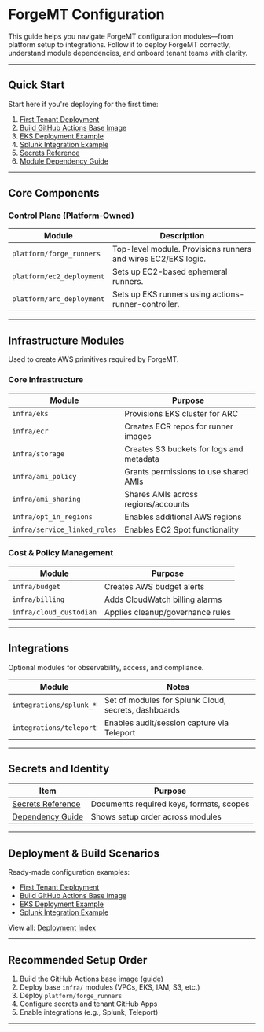 # ForgeMT Configuration

This guide helps you navigate ForgeMT configuration modules—from platform setup to integrations. Follow it to deploy ForgeMT correctly, understand module dependencies, and onboard tenant teams with clarity.

---

## Quick Start

Start here if you're deploying for the first time:

1. [First Tenant Deployment](./deployments/new_tenant.md)
2. [Build GitHub Actions Base Image](./build/gh_base_image.md)
3. [EKS Deployment Example](./deployments/forge_eks.md)
4. [Splunk Integration Example](./deployments/splunk_deployment.md)
5. [Secrets Reference](./secrets.md)
6. [Module Dependency Guide](./dependency.md)

---

## Core Components

### Control Plane (Platform-Owned)

| Module                    | Description                                          |
|---------------------------|------------------------------------------------------|
| `platform/forge_runners`  | Top-level module. Provisions runners and wires EC2/EKS logic. |
| `platform/ec2_deployment` | Sets up EC2-based ephemeral runners.                |
| `platform/arc_deployment` | Sets up EKS runners using actions-runner-controller. |

---

## Infrastructure Modules

Used to create AWS primitives required by ForgeMT.

### Core Infrastructure

| Module                    | Purpose                                    |
|---------------------------|--------------------------------------------|
| `infra/eks`               | Provisions EKS cluster for ARC             |
| `infra/ecr`               | Creates ECR repos for runner images        |
| `infra/storage`           | Creates S3 buckets for logs and metadata   |
| `infra/ami_policy`        | Grants permissions to use shared AMIs      |
| `infra/ami_sharing`       | Shares AMIs across regions/accounts        |
| `infra/opt_in_regions`    | Enables additional AWS regions             |
| `infra/service_linked_roles` | Enables EC2 Spot functionality        |

### Cost & Policy Management

| Module                  | Purpose                                      |
|-------------------------|----------------------------------------------|
| `infra/budget`          | Creates AWS budget alerts                    |
| `infra/billing`         | Adds CloudWatch billing alarms               |
| `infra/cloud_custodian` | Applies cleanup/governance rules             |

---

## Integrations

Optional modules for observability, access, and compliance.

| Module                  | Notes                                         |
|-------------------------|-----------------------------------------------|
| `integrations/splunk_*` | Set of modules for Splunk Cloud, secrets, dashboards |
| `integrations/teleport` | Enables audit/session capture via Teleport    |

---

## Secrets and Identity

| Item                     | Purpose                                       |
|--------------------------|-----------------------------------------------|
| [Secrets Reference](./secrets.md) | Documents required keys, formats, scopes |
| [Dependency Guide](./dependency.md) | Shows setup order across modules     |

---

## Deployment & Build Scenarios

Ready-made configuration examples:

- [First Tenant Deployment](./deployments/new_tenant.md)
- [Build GitHub Actions Base Image](./build/gh_base_image.md)
- [EKS Deployment Example](./deployments/forge_eks.md)
- [Splunk Integration Example](./deployments/splunk_deployment.md)

View all: [Deployment Index](./deployments/index.md)

---

## Recommended Setup Order

1. Build the GitHub Actions base image ([guide](./build/gh_base_image.md))
2. Deploy base `infra/` modules (VPCs, EKS, IAM, S3, etc.)
3. Deploy `platform/forge_runners`
4. Configure secrets and tenant GitHub Apps
5. Enable integrations (e.g., Splunk, Teleport)

---
